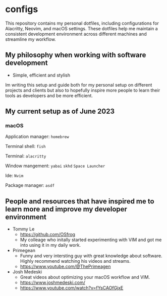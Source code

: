 # configs

This repository contains my personal dotfiles, including configurations for Alacritty, Neovim, and macOS settings. These dotfiles help me maintain a consistent development environment across different machines and streamline my workflow.

## My philosophy when working with software development

- Simple, efficient and stylish

Im writing this setup and guide both for my personal setup on different projects and clients but also to hopefully inspire more people to learn their tools as developers and be more efficient.

## My current setup as of June 2023

### macOS

Application manager: `homebrew`

Terminal shell: `fish`

Terminal: `alacritty`

Window mangement: `yabai` `skhd` `Space Launcher`

Ide: `Nvim`

Package manager: `asdf`

## People and resources that have inspired me to learn more and improve my developer environment

- Tommy Le
  - https://github.com/OSfrog
  - My colleage who initally started experimenting with VIM and got me into using it in my daily work.
- Primegean
  - Funny and very intersting guy with great knowledge about software. Highly recommend watching his videos and streams.
  - https://www.youtube.com/@ThePrimeagen
- Josh Medeski
  - Great videos about optimizing your macOS workflow and VIM.
  - https://www.joshmedeski.com/
  - https://www.youtube.com/watch?v=fYsCAOfGjxE
